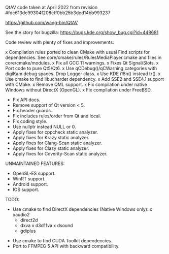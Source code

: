 QtAV code taken at April 2022 from revision #fdc613dc99304f208cff0bb25b3ded14bb993237

https://github.com/wang-bin/QtAV

See the story for bugzilla: https://bugs.kde.org/show_bug.cgi?id=448681

Code review with plenty of fixes and improvements:

x Compilation rules ported to clean CMake with usual Find scripts for dependencies.
  See core/cmake/rules/RulesMediaPlayer.cmake and files in core/cmake/modules.
x Fix all GCC 11 warnings.
x Fixes Qt Signal/Slots.
x Port code to pure Qt5/Qt6.
x Use qCDebug()/qCWarning categories with digiKam debug spaces. Drop Logger class.
x Use KDE i18n() instead tr().
x Use cmake to find libuchardet dependency.
x Add SSE2 and SSE4.1 support with CMake.
x Remove QML support.
x Fix compilation under native Windows without DirectX (OpenGL).
x Fix compilation under FreeBSD.
* Fix API docs.
* Remove support of Qt version < 5.
* Fix header guards.
* Fix includes rules/order from Qt and local.
* Fix coding style.
* Use nullptr instead NULL or 0.
* Apply fixes for cppcheck static analyzer.
* Apply fixes for Krazy static analyzer.
* Apply fixes for Clang-Scan static analyzer.
* Apply fixes for Clazy static analyzer.
* Apply fixes for Coverity-Scan static analyzer.

UNMAINTAINED FEATURES:

- OpenSL-ES support.
- WinRT support.
- Android support.
- IOS support.

TODO:

* Use cmake to find DirectX dependencies (Native Windows only):
  x xaudio2
  - direct2d
  - dxva
  x d3d11va
  x dsound
  - gdiplus

+ Use cmake to find CUDA Toolkit dependencies.
+ Port to FFMPEG 5 API with backward compatibility.

